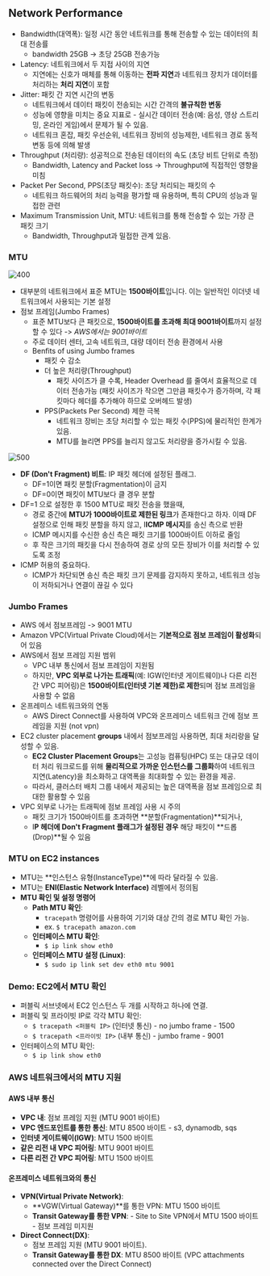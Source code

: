 ## Network Performance

- Bandwidth(대역폭): 일정 시간 동안 네트워크를 통해 전송할 수 있는 데이터의 최대 전송률
	- bandwidth 25GB -> 초당 25GB 전송가능
- Latency: 네트워크에서 두 지접 사이의 지연
	- 지연에는 신호가 매체를 통해 이동하는 **전파 지연**과 네트워크 장치가 데이터를 처리하는 **처리 지연**이 포함
- Jitter: 패킷 간 지연 시간의 변동
	- 네트워크에서 데이터 패킷이 전송되는 시간 간격의 **불규칙한 변동**
	- 성능에 영향을 미치는 중요 지표로 - 실시간 데이터 전송(예: 음성, 영상 스트리밍, 온라인 게임)에서 문제가 될 수 있음.
	- 네트워크 혼잡, 패킷 우선순위, 네트워크 장비의 성능제한, 네트워크 경로 동적 변동 등에 의해 발생
- Throughput (처리량): 성공적으로 전송된 데이터의 속도 (초당 비트 단위로 측정)
	- Bandwidth, Latency and Packet loss -> Throughput에 직접적인 영향을 미침
- Packet Per Second, PPS(초당 패킷수): 초당 처리되는 패킷의 수 
	- 네트워크 하드웨어의 처리 능력을 평가할 때 유용하며, 특히 CPU의 성능과 밀접한 관련
- Maximum Transmission Unit, MTU: 네트워크를 통해 전송할 수 있는 가장 큰 패킷 크기
	- Bandwidth, Throughput과 밀접한 관계 있음.

### MTU

![400](Pasted%20image%2020241222190937.png)
- 대부분의 네트워크에서 표준 MTU는 **1500바이트**입니다. 이는 일반적인 이더넷 네트워크에서 사용되는 기본 설정
- 점보 프레임(Jumbo Frames)
	- 표준 MTU보다 큰 패킷으로, **1500바이트를 초과해 최대 9001바이트**까지 설정할 수 있다 -> *AWS에서는 9001바이트*
	- 주로 데이터 센터, 고속 네트워크, 대량 데이터 전송 환경에서 사용
	- Benfits of using Jumbo frames
		- 패킷 수 감소
		- 더 높은 처리량(Throughput)
			- 패킷 사이즈가 클 수록, Header Overhead 를 줄여서 효율적으로 데이터 전송가능 (패킷 사이즈가 작으면 그만큼 패킷수가 증가하며, 각 패킷마다 헤더를 추가해야 하므로 오버헤드 발생)
		- PPS(Packets Per Second) 제한 극복
			- 네트워크 장비는 초당 처리할 수 있는 패킷 수(PPS)에 물리적인 한계가 있음.
			- MTU를 늘리면 PPS를 늘리지 않고도 처리량을 증가시킬 수 있음.

![500](Pasted%20image%2020241222192634.png)
- **DF (Don't Fragment) 비트**: IP 패킷 헤더에 설정된 플래그.
	- DF=1이면 패킷 분할(Fragmentation)이 금지
	- DF=0이면 패킷이 MTU보다 클 경우 분할
- DF=1 으로 설정한 후 1500 MTU로 패킷 전송을 했을때, 
	- 경로 중간에 **MTU가 1000바이트로 제한된 링크**가 존재한다고 하자.
	  이때 DF 설정으로 인해 패킷 분할을 하지 않고, I**ICMP 메시지**를 송신 측으로 반환
	- ICMP 메시지를 수신한 송신 측은 패킷 크기를 1000바이트 이하로 줄임
	- 후 작은 크기의 패킷을 다시 전송하여 경로 상의 모든 장비가 이를 처리할 수 있도록 조정
- ICMP 허용의 중요하다.
	- ICMP가 차단되면 송신 측은 패킷 크기 문제를 감지하지 못하고, 네트워크 성능이 저하되거나 연결이 끊길 수 있다

### Jumbo Frames
- AWS 에서 점보프레임 -> 9001 MTU
- Amazon VPC(Virtual Private Cloud)에서는 **기본적으로 점보 프레임이 활성화**되어 있음
- AWS에서 점보 프레임 지원 범위
	- VPC 내부 통신에서 점보 프레임이 지원됨
	- 하지만, **VPC 외부로 나가는 트래픽**(예: IGW(인터넷 게이트웨이)나 다른 리전 간 VPC 피어링)은 **1500바이트(인터넷 기본 제한)로 제한**되며 점보 프레임을 사용할 수 없음
- 온프레미스 네트워크와의 연동
	- AWS Direct Connect를 사용하여 VPC와 온프레미스 네트워크 간에 점보 프레임을 지원 (not vpn)
- EC2 cluster placement **groups** 내에서 점보프레임 사용하면, 최대 처리랑을 달성할 수 있음.
	- **EC2 Cluster Placement Groups**는 고성능 컴퓨팅(HPC) 또는 대규모 데이터 처리 워크로드를 위해 **물리적으로 가까운 인스턴스를 그룹화**하여 네트워크 지연(Latency)을 최소화하고 대역폭을 최대화할 수 있는 환경을 제공.
	- 따라서, 클러스터 배치 그룹 내에서 제공되는 높은 대역폭을 점보 프레임으로 최대한 활용할 수 있음
- VPC 외부로 나가는 트래픽에 점보 프레임 사용 시 주의
	- 패킷 크기가 1500바이트를 초과하면 **분할(Fragmentation)**되거나,
	- I**P 헤더에 Don't Fragment 플래그가 설정된 경우** 해당 패킷이 **드롭(Drop)**될 수 있음

### MTU on EC2 instances
- MTU는 **인스턴스 유형(InstanceType)**에 따라 달라질 수 있음.
- MTU는 **ENI(Elastic Network Interface)** 레벨에서 정의됨
- **MTU 확인 및 설정 명령어**
	- **Path MTU 확인**:
	    - `tracepath` 명령어를 사용하여 기기와 대상 간의 경로 MTU 확인 가능.
	    - ex. `$ tracepath amazon.com`
	- **인터페이스 MTU 확인**:
	    - `$ ip link show eth0`
	- **인터페이스 MTU 설정 (Linux)**:
	    - `$ sudo ip link set dev eth0 mtu 9001`

### Demo: EC2에서 MTU 확인
- 퍼블릭 서브넷에서 EC2 인스턴스 두 개를 시작하고 하나에 연결.
- 퍼블릭 및 프라이빗 IP로 각각 MTU 확인:
	- `$ tracepath <퍼블릭 IP>` (인터넷 통신) - no jumbo frame - 1500
	- `$ tracepath <프라이빗 IP>` (내부 통신) - jumbo frame - 9001
- 인터페이스의 MTU 확인:
	- `$ ip link show eth0`

### AWS 네트워크에서의 MTU 지원
#### AWS 내부 통신
- **VPC 내**: 점보 프레임 지원 (MTU 9001 바이트)
- **VPC 엔드포인트를 통한 통신**: MTU 8500 바이트 - s3, dynamodb, sqs
- **인터넷 게이트웨이(IGW)**: MTU 1500 바이트
- **같은 리전 내 VPC 피어링**: MTU 9001 바이트
- **다른 리전 간 VPC 피어링**: MTU 1500 바이트

#### 온프레미스 네트워크와의 통신
- **VPN(Virtual Private Network)**:
    - **VGW(Virtual Gateway)**를 통한 VPN: MTU 1500 바이트
    - **Transit Gateway를 통한 VPN**: - Site to Site VPN에서 MTU 1500 바이트 - 점보 프레임 미지원
- **Direct Connect(DX)**:
    - 점보 프레임 지원 (MTU 9001 바이트).
    - **Transit Gateway를 통한 DX**: MTU 8500 바이트 (VPC attachments connected over the Direct Connect)


